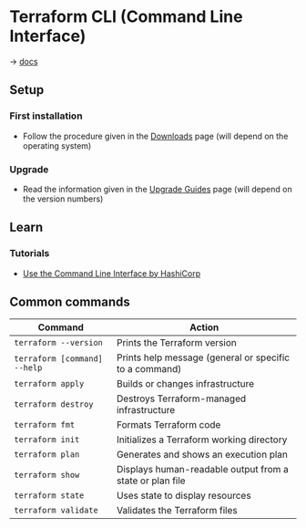 # Terraform CLI (Command Line Interface)

→ [docs](https://www.terraform.io/docs/cli/index.html)

## Setup

### First installation

* Follow the procedure given in the [Downloads](https://www.terraform.io/downloads.html) page (will depend on the operating system)

### Upgrade

* Read the information given in the [Upgrade Guides](https://www.terraform.io/upgrade-guides/index.html) page (will depend on the version numbers)

## Learn

### Tutorials

* [Use the Command Line Interface by HashiCorp](https://learn.hashicorp.com/collections/terraform/cli)

## Common commands

Command                      | Action
-----------------------------|--------------------------------------------------------
`terraform --version`        | Prints the Terraform version
`terraform [command] --help` | Prints help message (general or specific to a command)
`terraform apply`            | Builds or changes infrastructure
`terraform destroy`          | Destroys Terraform-managed infrastructure
`terraform fmt`              | Formats Terraform code
`terraform init`             | Initializes a Terraform working directory
`terraform plan`             | Generates and shows an execution plan
`terraform show`             | Displays human-readable output from a state or plan file
`terraform state`            | Uses state to display resources
`terraform validate`         | Validates the Terraform files
